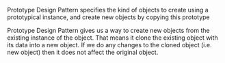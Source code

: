 ﻿Prototype Design Pattern specifies the kind of objects to create using a prototypical 
instance, and create new objects by copying this prototype

Prototype Design Pattern gives us a way to create new objects from the existing instance of the object. 
That means it clone the existing object with its data into a new object. If we do any changes to the cloned 
object (i.e. new object) then it does not affect the original object.